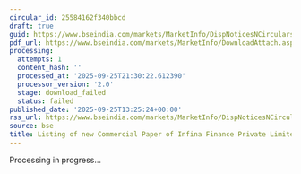 ```yaml
---
circular_id: 25584162f340bbcd
draft: true
guid: https://www.bseindia.com/markets/MarketInfo/DispNoticesNCirculars.aspx?Noticeid={EE75320C-181E-4152-B11F-15D220769E4C}&noticeno=20250925-51&dt=09/25/2025&icount=51&totcount=65&flag=0
pdf_url: https://www.bseindia.com/markets/MarketInfo/DownloadAttach.aspx?id=20250925-51&attachedId=
processing:
  attempts: 1
  content_hash: ''
  processed_at: '2025-09-25T21:30:22.612390'
  processor_version: '2.0'
  stage: download_failed
  status: failed
published_date: '2025-09-25T13:25:24+00:00'
rss_url: https://www.bseindia.com/markets/MarketInfo/DispNoticesNCirculars.aspx?Noticeid={EE75320C-181E-4152-B11F-15D220769E4C}&noticeno=20250925-51&dt=09/25/2025&icount=51&totcount=65&flag=0
source: bse
title: Listing of new Commercial Paper of Infina Finance Private Limited
---
```


Processing in progress...